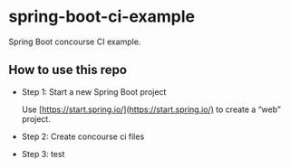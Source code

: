 # spring-boot-ci-example

Spring Boot concourse CI example.

## How to use this repo

- Step 1: Start a new Spring Boot project

  Use [https://start.spring.io/](https://start.spring.io/) to create a “web” project.

- Step 2: Create concourse ci files

- Step 3: test
